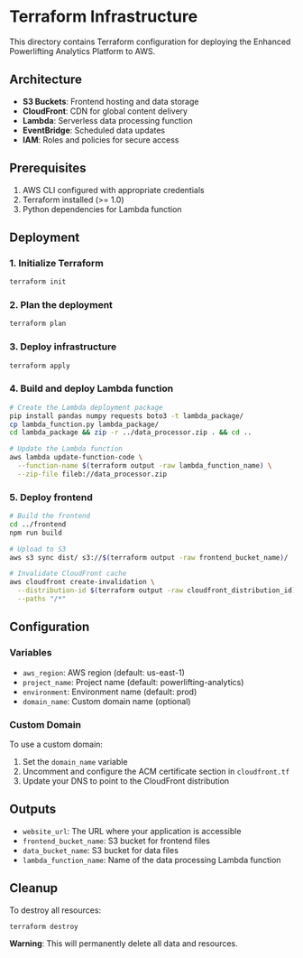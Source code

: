 # Terraform Infrastructure

This directory contains Terraform configuration for deploying the Enhanced Powerlifting Analytics Platform to AWS.

## Architecture

- **S3 Buckets**: Frontend hosting and data storage
- **CloudFront**: CDN for global content delivery
- **Lambda**: Serverless data processing function
- **EventBridge**: Scheduled data updates
- **IAM**: Roles and policies for secure access

## Prerequisites

1. AWS CLI configured with appropriate credentials
2. Terraform installed (>= 1.0)
3. Python dependencies for Lambda function

## Deployment

### 1. Initialize Terraform
```bash
terraform init
```

### 2. Plan the deployment
```bash
terraform plan
```

### 3. Deploy infrastructure
```bash
terraform apply
```

### 4. Build and deploy Lambda function
```bash
# Create the Lambda deployment package
pip install pandas numpy requests boto3 -t lambda_package/
cp lambda_function.py lambda_package/
cd lambda_package && zip -r ../data_processor.zip . && cd ..

# Update the Lambda function
aws lambda update-function-code \
  --function-name $(terraform output -raw lambda_function_name) \
  --zip-file fileb://data_processor.zip
```

### 5. Deploy frontend
```bash
# Build the frontend
cd ../frontend
npm run build

# Upload to S3
aws s3 sync dist/ s3://$(terraform output -raw frontend_bucket_name)/

# Invalidate CloudFront cache
aws cloudfront create-invalidation \
  --distribution-id $(terraform output -raw cloudfront_distribution_id) \
  --paths "/*"
```

## Configuration

### Variables

- `aws_region`: AWS region (default: us-east-1)
- `project_name`: Project name (default: powerlifting-analytics)
- `environment`: Environment name (default: prod)
- `domain_name`: Custom domain name (optional)

### Custom Domain

To use a custom domain:
1. Set the `domain_name` variable
2. Uncomment and configure the ACM certificate section in `cloudfront.tf`
3. Update your DNS to point to the CloudFront distribution

## Outputs

- `website_url`: The URL where your application is accessible
- `frontend_bucket_name`: S3 bucket for frontend files
- `data_bucket_name`: S3 bucket for data files
- `lambda_function_name`: Name of the data processing Lambda function

## Cleanup

To destroy all resources:
```bash
terraform destroy
```

**Warning**: This will permanently delete all data and resources.